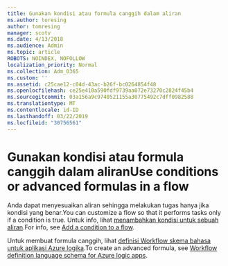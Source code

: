 ```yaml
---
title: Gunakan kondisi atau formula canggih dalam aliran
ms.author: toresing
author: tomresing
manager: scotv
ms.date: 4/13/2018
ms.audience: Admin
ms.topic: article
ROBOTS: NOINDEX, NOFOLLOW
localization_priority: Normal
ms.collection: Adm_O365
ms.custom: ''
ms.assetid: c25cae12-c04d-43ac-b26f-bc0264854f48
ms.openlocfilehash: ce25e410a590fdf9739aa072e73270c2824f45b4
ms.sourcegitcommit: 03a156a9c9740521155a30775492c7dff0982588
ms.translationtype: MT
ms.contentlocale: id-ID
ms.lasthandoff: 03/22/2019
ms.locfileid: "30756561"
---
```

# <a name="use-conditions-or-advanced-formulas-in-a-flow"></a><span data-ttu-id="3c093-102">Gunakan kondisi atau formula canggih dalam aliran</span><span class="sxs-lookup"><span data-stu-id="3c093-102">Use conditions or advanced formulas in a flow</span></span>

<span data-ttu-id="3c093-103">Anda dapat menyesuaikan aliran sehingga melakukan tugas hanya jika kondisi yang benar.</span><span class="sxs-lookup"><span data-stu-id="3c093-103">You can customize a flow so that it performs tasks only if a condition is true.</span></span> <span data-ttu-id="3c093-104">Untuk info, lihat [menambahkan kondisi untuk sebuah aliran](https://go.microsoft.com/fwlink/?linkid=872112).</span><span class="sxs-lookup"><span data-stu-id="3c093-104">For info, see [Add a condition to a flow](https://go.microsoft.com/fwlink/?linkid=872112).</span></span>
  
<span data-ttu-id="3c093-105">Untuk membuat formula canggih, lihat [definisi Workflow skema bahasa untuk aplikasi Azure logika](https://aka.ms/logicexpressions).</span><span class="sxs-lookup"><span data-stu-id="3c093-105">To create an advanced formula, see [Workflow definition language schema for Azure logic apps](https://aka.ms/logicexpressions).</span></span>
  

